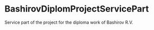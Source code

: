 # BashirovDiplomProjectServicePart
Service part of the project for the diploma work of Bashirov R.V.
